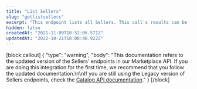 ```yaml
---
title: "List Sellers"
slug: "getlistsellers"
excerpt: "This endpoint lists all Sellers. This call's results can be filtered by [trade policies](https://help.vtex.com/en/tutorial/como-funciona-uma-politica-comercial--6Xef8PZiFm40kg2STrMkMV#master-data) through the `sc` query param."
hidden: false
createdAt: "2021-11-09T18:52:06.571Z"
updatedAt: "2022-10-21T18:08:40.922Z"
---
```

[block:callout]
{
  "type": "warning",
  "body": "This documentation refers to the updated version of the Sellers' endpoints in our Marketplace API. If you are doing this integration for the first time, we recommend that you follow the updated documentation.\n\nIf you are still using the Legacy version of Sellers endpoints, check the [Catalog API documentation](https://developers.vtex.com/vtex-rest-api/reference/catalog-api-seller)."
}
[/block]